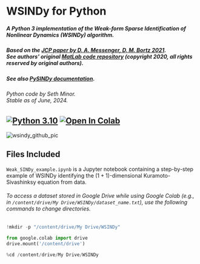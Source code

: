 # WSINDy for Python
##### A Python 3 implementation of the Weak-form Sparse Identification of Nonlinear Dynamics (WSINDy) algorithm.
##### Based on the [JCP paper by **D. A. Messenger**, **D. M. Bortz** 2021](https://www.sciencedirect.com/science/article/pii/S0021999121004204). <br> See authors' original [MatLab code repository](https://github.com/MathBioCU/WSINDy_PDE) (copyright 2020, all rights reserved by original authors).
##### See also [PySINDy documentation](https://pysindy.readthedocs.io/en/latest/examples/12_weakform_SINDy_examples/example.html).
###### Python code by Seth Minor. <br> Stable as of June, 2024.
[![Python 3.10](https://img.shields.io/badge/python-3.10-blue.svg)](https://www.python.org/downloads/release/python-310/)
[![Open In Colab](https://colab.research.google.com/assets/colab-badge.svg)](https://colab.research.google.com/github/SethMinor/WSINDy-for-Python/blob/main/Weak_SINDy_example.ipynb)
---
![wsindy_github_pic](https://github.com/SethMinor/WSINDy-for-Python/assets/97004318/8e567430-7368-420c-bf94-6eee224f7dc5)
## Files Included
`Weak_SINDy_example.ipynb` is a Jupyter notebook containing a step-by-step example of WSINDy identifying the $(1+1)$-dimensional Kuramoto-Sivashinksy equation from data.

###### To access a dataset stored in Google Drive while using Google Colab (e.g., in `/content/drive/My Drive/WSINDy/dataset_name.txt`), use the following commands to change directories.
```python
!mkdir -p "/content/drive/My Drive/WSINDy"

from google.colab import drive
drive.mount('/content/drive')

%cd /content/drive/My Drive/WSINDy
```
